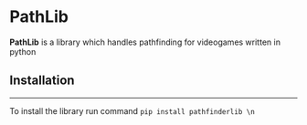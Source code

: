 # PathLib
**PathLib** is a library which handles pathfinding for videogames written in python

## Installation
---
To install the library run command ```pip install pathfinderlib \n```
